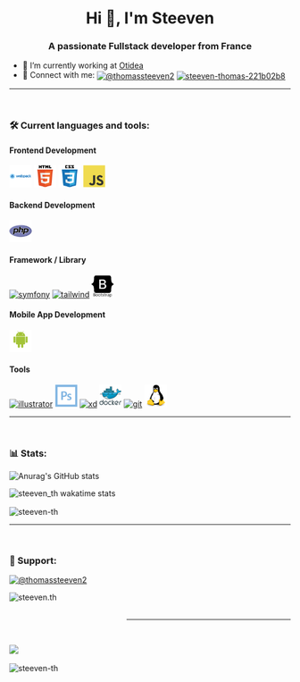 <h1 align="center">Hi 👋, I'm Steeven</h1>
<h3 align="center">A passionate Fullstack developer from France</h3>

- 🔭 I’m currently working at [Otidea](https://www.otidea.com)
- 🎯 Connect with me: <a href="https://twitter.com/@thomassteeven2" target="blank"><img align="center" src="https://raw.githubusercontent.com/rahuldkjain/github-profile-readme-generator/master/src/images/icons/Social/twitter.svg" alt="@thomassteeven2" height="30" width="40" /></a> <a href="https://linkedin.com/in/steeven-thomas-221b02b8" target="blank"><img align="center" src="https://raw.githubusercontent.com/rahuldkjain/github-profile-readme-generator/master/src/images/icons/Social/linked-in-alt.svg" alt="steeven-thomas-221b02b8" height="30" width="40" /></a>

----------
<br>
<h3 align="left">🛠️ Current languages and tools:</h3>

#### Frontend Development
<p align="left">
<a href="https://webpack.js.org" target="_blank" rel="noreferrer"><img src="https://raw.githubusercontent.com/devicons/devicon/d00d0969292a6569d45b06d3f350f463a0107b0d/icons/webpack/webpack-original-wordmark.svg" alt="webpack" width="40" height="40"/></a>
<a href="https://www.w3.org/html/" target="_blank" rel="noreferrer"><img src="https://raw.githubusercontent.com/devicons/devicon/master/icons/html5/html5-original-wordmark.svg" alt="html5" width="40" height="40"/></a>
<a href="https://www.w3schools.com/css/" target="_blank" rel="noreferrer"><img src="https://raw.githubusercontent.com/devicons/devicon/master/icons/css3/css3-original-wordmark.svg" alt="css3" width="40" height="40"/></a>
<a href="https://developer.mozilla.org/en-US/docs/Web/JavaScript" target="_blank" rel="noreferrer"><img src="https://raw.githubusercontent.com/devicons/devicon/master/icons/javascript/javascript-original.svg" alt="javascript" width="40" height="40"/></a>
</p>

#### Backend Development
<p align="left">
<a href="https://www.php.net" target="_blank" rel="noreferrer"><img src="https://raw.githubusercontent.com/devicons/devicon/master/icons/php/php-original.svg" alt="php" width="40" height="40"/></a>
</p>

#### Framework / Library
<p align="left">
<a href="https://symfony.com" target="_blank" rel="noreferrer"><img src="https://symfony.com/logos/symfony_black_03.svg" alt="symfony" width="40" height="40"/></a>
<a href="https://tailwindcss.com/" target="_blank" rel="noreferrer"><img src="https://www.vectorlogo.zone/logos/tailwindcss/tailwindcss-icon.svg" alt="tailwind" width="40" height="40"/></a>
<a href="https://getbootstrap.com" target="_blank" rel="noreferrer"><img src="https://raw.githubusercontent.com/devicons/devicon/master/icons/bootstrap/bootstrap-plain-wordmark.svg" alt="bootstrap" width="40" height="40"/></a>
</p>

#### Mobile App Development
<p align="left">
<a href="https://developer.android.com" target="_blank" rel="noreferrer"><img src="https://raw.githubusercontent.com/devicons/devicon/master/icons/android/android-original-wordmark.svg" alt="android" width="40" height="40"/></a>
</p>

#### Tools
<p align="left">
<a href="https://www.adobe.com/in/products/illustrator.html" target="_blank" rel="noreferrer"><img src="https://www.vectorlogo.zone/logos/adobe_illustrator/adobe_illustrator-icon.svg" alt="illustrator" width="40" height="40"/></a>
<a href="https://www.photoshop.com/en" target="_blank" rel="noreferrer"><img src="https://raw.githubusercontent.com/devicons/devicon/master/icons/photoshop/photoshop-line.svg" alt="photoshop" width="40" height="40"/></a>
<a href="https://www.adobe.com/products/xd.html" target="_blank" rel="noreferrer"><img src="https://cdn.worldvectorlogo.com/logos/adobe-xd.svg" alt="xd" width="40" height="40"/></a>
<a href="https://www.docker.com/" target="_blank" rel="noreferrer"><img src="https://raw.githubusercontent.com/devicons/devicon/master/icons/docker/docker-original-wordmark.svg" alt="docker" width="40" height="40"/></a>
<a href="https://git-scm.com/" target="_blank" rel="noreferrer"><img src="https://www.vectorlogo.zone/logos/git-scm/git-scm-icon.svg" alt="git" width="40" height="40"/></a>
<a href="https://www.linux.org/" target="_blank" rel="noreferrer"><img src="https://raw.githubusercontent.com/devicons/devicon/master/icons/linux/linux-original.svg" alt="linux" width="40" height="40"/></a>
</p>

----------
<br>
<h3 align="left">📊 Stats:</h3>
<p align="left">
    <img src="https://github-readme-stats.vercel.app/api?username=steeven-th&amp;show_icons=true&amp;theme=gruvbox" alt="Anurag&#39;s GitHub stats">
</p>

<p align="left">
  <img src="https://github-readme-stats.vercel.app/api/wakatime?username=steeven_th&langs_count=5&amp;theme=gruvbox" alt="steeven_th wakatime stats">
</p>

<p align="left">
  <img align="center" src="https://github-readme-streak-stats.herokuapp.com/?user=steeven-th&theme=gruvbox" alt="steeven-th" />
</p>

----------
<br>
<h3 align="left">👋 Support:</h3>
<p align="left">
    <a href="https://twitter.com/@thomassteeven2" target="blank">
        <img src="https://img.shields.io/twitter/follow/thomassteeven2?logo=twitter&style=for-the-badge" alt="@thomassteeven2" />
    </a>
</p>
<p>
  <a href="https://www.buymeacoffee.com/steeven.th">
        <img align="left" src="https://cdn.buymeacoffee.com/buttons/v2/default-yellow.png" height="50" width="210" alt="steeven.th" />
    </a>
</p>
<br><br>

----------
<br>
<p align="left">
    <img src="https://wakatime.com/badge/user/95ae1b07-cb61-4f58-bd59-06cdc7219142.svg">
</p>

<p align="left">
    <img src="https://komarev.com/ghpvc/?username=steeven-th&label=Profile%20views&color=0e75b6&style=flat" alt="steeven-th" />
</p>
